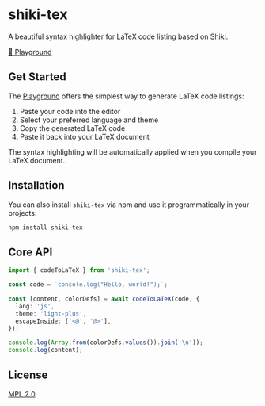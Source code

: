 # shiki-tex

A beautiful syntax highlighter for LaTeX code listing based on [Shiki](https://github.com/shikijs/shiki).

[🚀 Playground](https://shiki-tex.vercel.app/)

## Get Started

The [Playground](https://shiki-tex.vercel.app/) offers the simplest way to generate LaTeX code listings:

1. Paste your code into the editor
2. Select your preferred language and theme
3. Copy the generated LaTeX code
4. Paste it back into your LaTeX document

The syntax highlighting will be automatically applied when you compile your LaTeX document.

## Installation

You can also install `shiki-tex` via npm and use it programmatically in your projects:

```bash
npm install shiki-tex
```


## Core API

```ts
import { codeToLaTeX } from 'shiki-tex';

const code = `console.log("Hello, world!");`;

const [content, colorDefs] = await codeToLaTeX(code, {
  lang: 'js',
  theme: 'light-plus',
  escapeInside: ['<@', '@>'],
});

console.log(Array.from(colorDefs.values()).join('\n'));
console.log(content);
```

## License

[MPL 2.0](./LICENSE)
